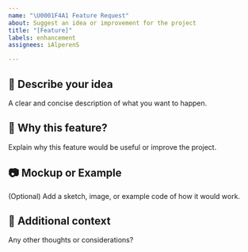 ```yaml
---
name: "\U0001F4A1 Feature Request"
about: Suggest an idea or improvement for the project
title: "[Feature]"
labels: enhancement
assignees: iAlperenS

---
```


## 📘 Describe your idea

A clear and concise description of what you want to happen.

## 🤔 Why this feature?

Explain why this feature would be useful or improve the project.

## 📷 Mockup or Example

(Optional) Add a sketch, image, or example code of how it would work.

## 🧠 Additional context

Any other thoughts or considerations?
